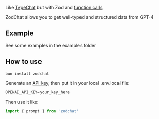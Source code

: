 Like [TypeChat](https://github.com/microsoft/TypeChat/tree/main) but with Zod and [function calls](https://platform.openai.com/docs/guides/function-calling)

ZodChat allows you to get well-typed and structured data from GPT-4

Example
---
See some examples in the examples folder

How to use
---
```
bun install zodchat
```

Generate an [API key](https://platform.openai.com/api-keys), then put it in your local .env.local file:

```
OPENAI_API_KEY=your_key_here
```

Then use it like:

```ts
import { prompt } from 'zodchat'
```
